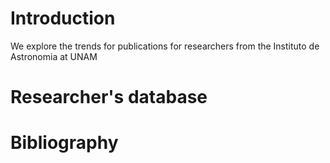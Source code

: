 # Introduction
We explore the trends for publications for researchers from the Instituto de Astronomia at UNAM

# Researcher's database

# Bibliography
